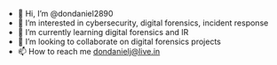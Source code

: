 - 👋 Hi, I’m @dondaniel2890
- 👀 I’m interested in cybersecurity, digital forensics, incident response
- 🌱 I’m currently learning digital forensics and IR
- 💞️ I’m looking to collaborate on digital forensics projects
- 📫 How to reach me dondanielj@live.in

<!---
dondaniel2890/dondaniel2890 is a ✨ special ✨ repository because its `README.md` (this file) appears on your GitHub profile.
You can click the Preview link to take a look at your changes.
--->
